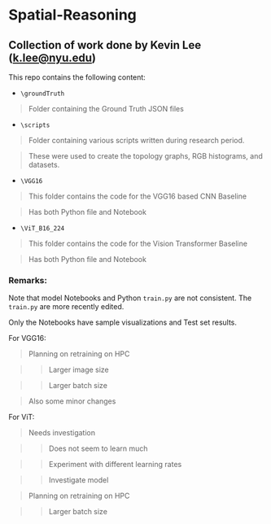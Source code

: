 # Spatial-Reasoning

## Collection of work done by Kevin Lee (k.lee@nyu.edu)

This repo contains the following content:

* `\groundTruth`

> Folder containing the Ground Truth JSON files

* `\scripts`

> Folder containing various scripts written during research period.

> These were used to create the topology graphs, RGB histograms, and datasets.

* `\VGG16`

> This folder contains the code for the VGG16 based CNN Baseline

> Has both Python file and Notebook

* `\ViT_B16_224`

> This folder contains the code for the Vision Transformer Baseline

> Has both Python file and Notebook


### Remarks:

Note that model Notebooks and Python `train.py` are not consistent. The `train.py` are more recently edited.

Only the Notebooks have sample visualizations and Test set results.

For VGG16:

> Planning on retraining on HPC

>> Larger image size

>> Larger batch size

> Also some minor changes

For ViT:

> Needs investigation

>> Does not seem to learn much

>> Experiment with different learning rates

>> Investigate model

> Planning on retraining on HPC

>> Larger batch size
